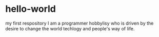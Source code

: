 # hello-world
my first respository
I am a programmer hobbylisy who is driven by the desire to change the world techlogy and people's way of life. 
